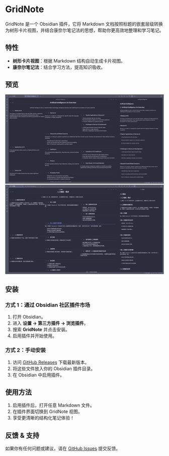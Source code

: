 # GridNote

GridNote 是一个 Obsidian 插件，它将 Markdown 文档按照标题的嵌套层级转换为树形卡片视图，并结合康奈尔笔记法的思想，帮助你更高效地整理和学习笔记。

## 特性
- **树形卡片视图**：根据 Markdown 结构自动生成卡片视图。
- **康奈尔笔记法**：结合学习方法，提高知识吸收。

## 预览

![GridNote](./images/英文展示.png)
![GridNote](./images/中文展示.png)

## 安装

### 方式 1：通过 Obsidian 社区插件市场
1. 打开 Obsidian。
2. 进入 **设置 → 第三方插件 → 浏览插件**。
3. 搜索 **GridNote** 并点击安装。
4. 启用插件并开始使用。

### 方式 2：手动安装
1. 访问 [GitHub Releases](https://github.com/Dcx199302/Obsidian-GridNote-Plugin/releases) 下载最新版本。
2. 将这些文件放入你的 Obsidian 插件目录。
3. 在 Obsidian 中启用插件。

## 使用方法
1. 启用插件后，打开任意 Markdown 文件。
2. 在插件界面切换到 GridNote 视图。
3. 享受更清晰的结构化笔记体验！


## 反馈 & 支持
如果你有任何问题或建议，请在 [GitHub Issues](https://github.com/Dcx199302/Obsidian-GridNote-Plugin/issues) 提交反馈。
